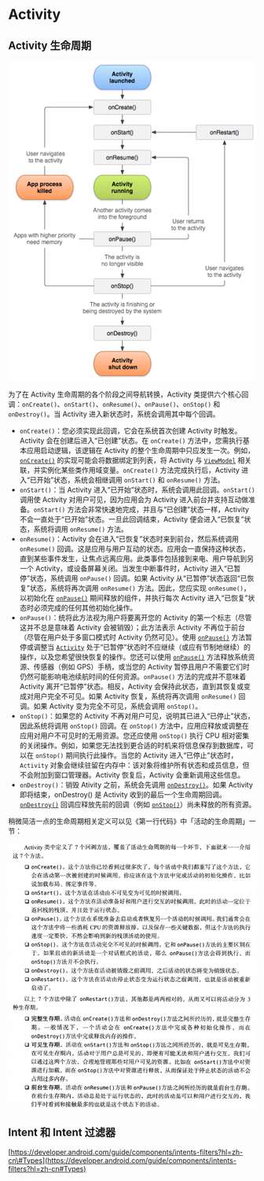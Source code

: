 # Activity

## Activity 生命周期

![](../../.gitbook/assets/image%20%289%29.png)

为了在 Activity 生命周期的各个阶段之间导航转换，Activity 类提供六个核心回调：`onCreate()`、`onStart()`、`onResume()`、`onPause()`、`onStop()` 和 `onDestroy()`。当 Activity 进入新状态时，系统会调用其中每个回调。

* `onCreate()`：您必须实现此回调，它会在系统首次创建 Activity 时触发。Activity 会在创建后进入“已创建”状态。在 `onCreate()` 方法中，您需执行基本应用启动逻辑，该逻辑在 Activity 的整个生命周期中只应发生一次。例如，[`onCreate()`](https://developer.android.google.cn/reference/android/app/Activity#onCreate%28android.os.Bundle%29) 的实现可能会将数据绑定到列表，将 Activity 与 [`ViewModel`](https://developer.android.google.cn/reference/androidx/lifecycle/ViewModel) 相关联，并实例化某些类作用域变量。`onCreate()` 方法完成执行后，Activity 进入“已开始”状态，系统会相继调用 `onStart()` 和 `onResume()` 方法。
* `onStart()`：当 Activity 进入“已开始”状态时，系统会调用此回调。`onStart()` 调用使 Activity 对用户可见，因为应用会为 Activity 进入前台并支持互动做准备。`onStart()` 方法会非常快速地完成，并且与“已创建”状态一样，Activity 不会一直处于“已开始”状态。一旦此回调结束，Activity 便会进入“已恢复”状态，系统将调用 `onResume()` 方法。
* `onResume()`：Activity 会在进入“已恢复”状态时来到前台，然后系统调用 `onResume()` 回调。这是应用与用户互动的状态。应用会一直保持这种状态，直到某些事件发生，让焦点远离应用。此类事件包括接到来电、用户导航到另一个 Activity，或设备屏幕关闭。当发生中断事件时，Activity 进入“已暂停”状态，系统调用 `onPause()` 回调。如果 Activity 从“已暂停”状态返回“已恢复”状态，系统将再次调用 `onResume()` 方法。因此，您应实现 `onResume()`，以初始化在 [`onPause()`](https://developer.android.google.cn/reference/android/app/Activity#onPause%28%29) 期间释放的组件，并执行每次 Activity 进入“已恢复”状态时必须完成的任何其他初始化操作。
* `onPause()`：统将此方法视为用户将要离开您的 Activity 的第一个标志（尽管这并不总是意味着 Activity 会被销毁）；此方法表示 Activity 不再位于前台（尽管在用户处于多窗口模式时 Activity 仍然可见）。使用 [`onPause()`](https://developer.android.google.cn/reference/android/app/Activity#onPause%28%29) 方法暂停或调整当 [`Activity`](https://developer.android.google.cn/reference/android/app/Activity) 处于“已暂停”状态时不应继续（或应有节制地继续）的操作，以及您希望很快恢复的操作。您还可以使用 [`onPause()`](https://developer.android.google.cn/reference/android/app/Activity#onPause%28%29) 方法释放系统资源、传感器（例如 GPS）手柄，或当您的 Activity 暂停且用户不需要它们时仍然可能影响电池续航时间的任何资源。`onPause()` 方法的完成并不意味着 Activity 离开“已暂停”状态。相反，Activity 会保持此状态，直到其恢复或变成对用户完全不可见。如果 Activity 恢复，系统将再次调用 `onResume()` 回调。如果 Activity 变为完全不可见，系统会调用 `onStop()`。
* `onStop()`：如果您的 Activity 不再对用户可见，说明其已进入“已停止”状态，因此系统将调用 `onStop()` 回调。在 `onStop()` 方法中，应用应释放或调整在应用对用户不可见时的无用资源。您还应使用 `onStop()` 执行 CPU 相对密集的关闭操作。例如，如果您无法找到更合适的时机来将信息保存到数据库，可以在 `onStop()` 期间执行此操作。当您的 Activity 进入“已停止”状态时，`Activity` 对象会继续驻留在内存中：该对象将维护所有状态和成员信息，但不会附加到窗口管理器。Activity 恢复后，Activity 会重新调用这些信息。
* `onDestroy()`：销毁 Ativity 之前，系统会先调用 [`onDestroy()`](https://developer.android.google.cn/reference/android/app/Activity#onDestroy%28%29)。如果 Activity 即将结束，onDestroy\(\) 是 Activity 收到的最后一个生命周期回调。[`onDestroy()`](https://developer.android.google.cn/reference/android/app/Activity#onDestroy%28%29) 回调应释放先前的回调（例如 [`onStop()`](https://developer.android.google.cn/reference/android/app/Activity#onStop%28%29)）尚未释放的所有资源。

稍微简洁一点的生命周期相关定义可以见《第一行代码》中「活动的生命周期」一节：

![&#x56FE;&#x6E90;&#xFF1A;&#x300A;&#x7B2C;&#x4E00;&#x884C;&#x4EE3;&#x7801;&#x300B;&#x90ED;&#x9716;](../../.gitbook/assets/image%20%286%29%20%281%29.png)

## Intent 和 Intent 过滤器

[https://developer.android.com/guide/components/intents-filters?hl=zh-cn\#Types](https://developer.android.com/guide/components/intents-filters?hl=zh-cn#Types)

